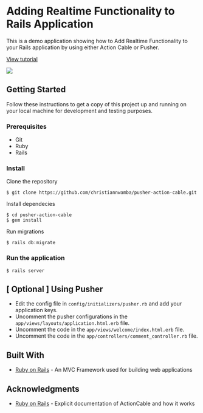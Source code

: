 # Adding Realtime Functionality to Rails Application 

This is a demo application showing how to Add Realtime Functionality to your Rails application by using either Action Cable or Pusher. 

[View tutorial](https://pusher.com/tutorials/comments-app-ruby-rails)

<img src="demo/demo.gif">

## Getting Started
Follow these instructions to get a copy of this project up and running on your local machine for development and testing purposes.

### Prerequisites
- Git
- Ruby
- Rails

### Install 
Clone the repository

```
$ git clone https://github.com/christiannwamba/pusher-action-cable.git
```

Install dependecies
```
$ cd pusher-action-cable
$ gem install
```

Run migrations
```
$ rails db:migrate
```

### Run the application
```
$ rails server
```

## [ Optional ] Using Pusher
- Edit the config file in `config/initializers/pusher.rb` and add your application keys.
- Uncomment the pusher configurations in the `app/views/layouts/application.html.erb` file.
- Uncomment the code in the `app/views/welcome/index.html.erb` file.
- Uncomment the code in the `app/controllers/comment_controller.rb` file. 

## Built With
- [Ruby on Rails](https://rubyonrails.org) - An MVC Framework used for building web applications

## Acknowledgments
- [Ruby on Rails](https://rubyonrails.org) - Explicit documentation of ActionCable and how it works
